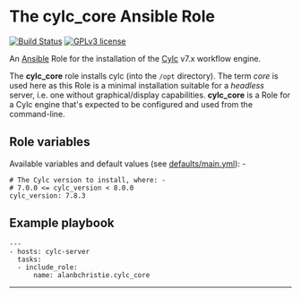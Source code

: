 # The cylc_core Ansible Role

[![Build Status](https://travis-ci.org/alanbchristie/cylc_core.svg?branch=master)](https://travis-ci.org/alanbchristie/cylc_core)
[![GPLv3 license](https://img.shields.io/badge/License-GPLv3-blue.svg)](http://perso.crans.org/besson/LICENSE.html)

An [Ansible] Role for the installation of the [Cylc] v7.x workflow engine.

The **cylc_core** role installs cylc (into the `/opt` directory).
The term _core_ is used here as this Role is a minimal installation
suitable for a _headless_ server, i.e. one without graphical/display
capabilities. **cylc_core** is a Role for a Cylc engine that's expected to
be configured and used from the command-line.

## Role variables
Available variables and default values
(see [defaults/main.yml](defaults/main.yml)): -

    # The Cylc version to install, where: -
    # 7.0.0 <= cylc_version < 8.0.0
    cylc_version: 7.8.3

## Example playbook

    ---
    - hosts: cylc-server
      tasks:
      - include_role:
          name: alanbchristie.cylc_core

---

[Ansible]: https://pypi.org/project/ansible/
[Cylc]: https://cylc.github.io
